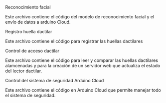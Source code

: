 Reconocimiento facial

Este archivo contiene el código del modelo de reconocimiento facial y el envío de datos a arduino Cloud.

Registro huella dactilar

Este archivo contiene el código para registrar las huellas dactilares

Control de acceso dactilar

Este archivo contiene el código para leer y comparar las huellas dactilares alamcenadas y para la creación de un servidor web que actualiza el estado del lector dactilar.

Control del sistema de seguridad Arduino Cloud

Este archivo contiene el código en Arduino Cloud que permite manejar todo el sistema de seguridad.
